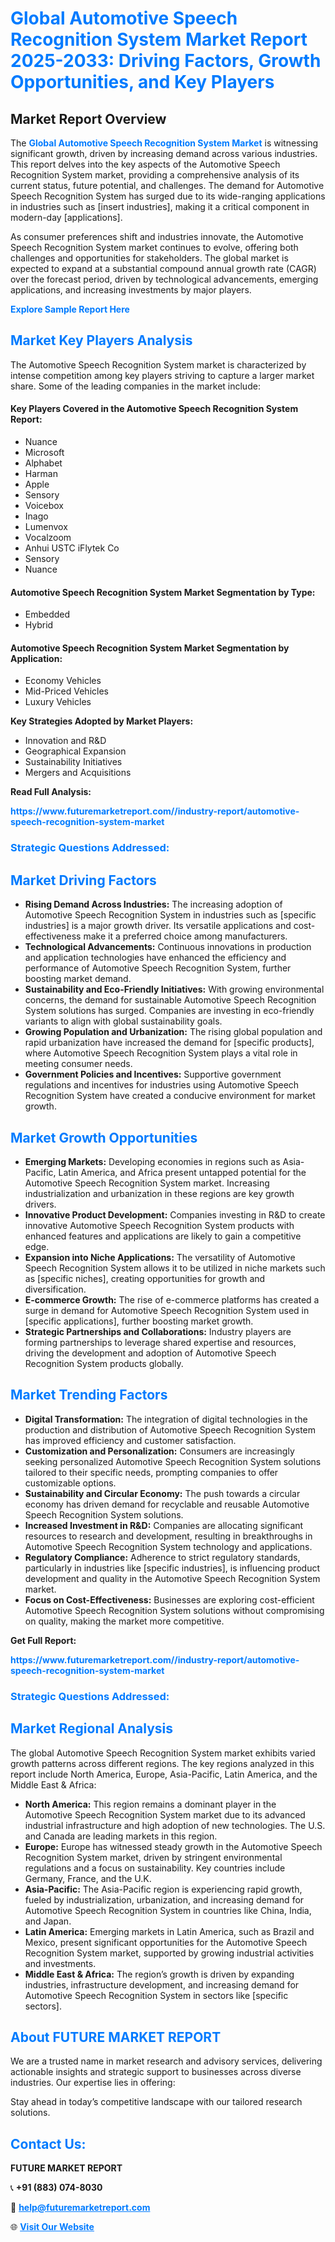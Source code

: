 <h1 style="color: #007BFF;">Global Automotive Speech Recognition System Market Report 2025-2033: Driving Factors, Growth Opportunities, and Key Players</h1>

<section id="overview">
<h2>Market Report Overview</h2>
<p>The <a href="https://www.futuremarketreport.com//industry-report/automotive-speech-recognition-system-market" style="color: #007BFF; text-decoration: none;"><strong>Global Automotive Speech Recognition System Market</strong></a> is witnessing significant growth, driven by increasing demand across various industries. This report delves into the key aspects of the Automotive Speech Recognition System market, providing a comprehensive analysis of its current status, future potential, and challenges. The demand for Automotive Speech Recognition System has surged due to its wide-ranging applications in industries such as [insert industries], making it a critical component in modern-day [applications].</p>
<p>As consumer preferences shift and industries innovate, the Automotive Speech Recognition System market continues to evolve, offering both challenges and opportunities for stakeholders. The global market is expected to expand at a substantial compound annual growth rate (CAGR) over the forecast period, driven by technological advancements, emerging applications, and increasing investments by major players.</p>
</section>

<section id="overview">
<p><a href="https://www.futuremarketreport.com//request-sample/reportId=60488" style="color: #007BFF; text-decoration: none;"><strong>Explore Sample Report Here</strong></a></p>
</section>

<section id="key-players">
<h2 style="color: #007BFF;">Market Key Players Analysis</h2>
<p>The Automotive Speech Recognition System market is characterized by intense competition among key players striving to capture a larger market share. Some of the leading companies in the market include:</p>
<h4>Key Players Covered in the Automotive Speech Recognition System Report:</h4>
<ul><li>Nuance</li><li>Microsoft</li><li>Alphabet</li><li>Harman</li><li>Apple</li><li>Sensory</li><li>Voicebox</li><li>Inago</li><li>Lumenvox</li><li>Vocalzoom</li><li>Anhui USTC iFlytek Co</li><li>Sensory</li><li>Nuance</li></ul>
<h4>Automotive Speech Recognition System Market Segmentation by Type:</h4>
<ul><li>Embedded</li><li>Hybrid</li></ul>

<h4>Automotive Speech Recognition System Market Segmentation by Application:</h4>
<ul><li>Economy Vehicles</li><li>Mid-Priced Vehicles</li><li>Luxury Vehicles</li></ul>
<p><strong>Key Strategies Adopted by Market Players:</strong></p>
<ul>
<li>Innovation and R&D</li>
<li>Geographical Expansion</li>
<li>Sustainability Initiatives</li>
<li>Mergers and Acquisitions</li>
</ul>
</section>

<section>
<p><strong>Read Full Analysis: </strong></p><a href="https://www.futuremarketreport.com//industry-report/automotive-speech-recognition-system-market" style="color: #007BFF; text-decoration: none;"><strong>https://www.futuremarketreport.com//industry-report/automotive-speech-recognition-system-market</strong></a>
<h3 style="color: #007BFF;">Strategic Questions Addressed:</h3>
</section>

<section id="driving-factors">
<h2 style="color: #007BFF;">Market Driving Factors</h2>
<ul>
<li><strong>Rising Demand Across Industries:</strong> The increasing adoption of Automotive Speech Recognition System in industries such as [specific industries] is a major growth driver. Its versatile applications and cost-effectiveness make it a preferred choice among manufacturers.</li>
<li><strong>Technological Advancements:</strong> Continuous innovations in production and application technologies have enhanced the efficiency and performance of Automotive Speech Recognition System, further boosting market demand.</li>
<li><strong>Sustainability and Eco-Friendly Initiatives:</strong> With growing environmental concerns, the demand for sustainable Automotive Speech Recognition System solutions has surged. Companies are investing in eco-friendly variants to align with global sustainability goals.</li>
<li><strong>Growing Population and Urbanization:</strong> The rising global population and rapid urbanization have increased the demand for [specific products], where Automotive Speech Recognition System plays a vital role in meeting consumer needs.</li>
<li><strong>Government Policies and Incentives:</strong> Supportive government regulations and incentives for industries using Automotive Speech Recognition System have created a conducive environment for market growth.</li>
</ul>
</section>

<section id="growth-opportunities">
<h2 style="color: #007BFF;">Market Growth Opportunities</h2>
<ul>
<li><strong>Emerging Markets:</strong> Developing economies in regions such as Asia-Pacific, Latin America, and Africa present untapped potential for the Automotive Speech Recognition System market. Increasing industrialization and urbanization in these regions are key growth drivers.</li>
<li><strong>Innovative Product Development:</strong> Companies investing in R&D to create innovative Automotive Speech Recognition System products with enhanced features and applications are likely to gain a competitive edge.</li>
<li><strong>Expansion into Niche Applications:</strong> The versatility of Automotive Speech Recognition System allows it to be utilized in niche markets such as [specific niches], creating opportunities for growth and diversification.</li>
<li><strong>E-commerce Growth:</strong> The rise of e-commerce platforms has created a surge in demand for Automotive Speech Recognition System used in [specific applications], further boosting market growth.</li>
<li><strong>Strategic Partnerships and Collaborations:</strong> Industry players are forming partnerships to leverage shared expertise and resources, driving the development and adoption of Automotive Speech Recognition System products globally.</li>
</ul>
</section>

<section id="trending-factors">
<h2 style="color: #007BFF;">Market Trending Factors</h2>
<ul>
<li><strong>Digital Transformation:</strong> The integration of digital technologies in the production and distribution of Automotive Speech Recognition System has improved efficiency and customer satisfaction.</li>
<li><strong>Customization and Personalization:</strong> Consumers are increasingly seeking personalized Automotive Speech Recognition System solutions tailored to their specific needs, prompting companies to offer customizable options.</li>
<li><strong>Sustainability and Circular Economy:</strong> The push towards a circular economy has driven demand for recyclable and reusable Automotive Speech Recognition System solutions.</li>
<li><strong>Increased Investment in R&D:</strong> Companies are allocating significant resources to research and development, resulting in breakthroughs in Automotive Speech Recognition System technology and applications.</li>
<li><strong>Regulatory Compliance:</strong> Adherence to strict regulatory standards, particularly in industries like [specific industries], is influencing product development and quality in the Automotive Speech Recognition System market.</li>
<li><strong>Focus on Cost-Effectiveness:</strong> Businesses are exploring cost-efficient Automotive Speech Recognition System solutions without compromising on quality, making the market more competitive.</li>
</ul>
</section>

<section>
<p><strong>Get Full Report: </strong></p><a href="https://www.futuremarketreport.com//industry-report/automotive-speech-recognition-system-market" style="color: #007BFF; text-decoration: none;"><strong>https://www.futuremarketreport.com//industry-report/automotive-speech-recognition-system-market</strong></a>
<h3 style="color: #007BFF;">Strategic Questions Addressed:</h3>
</section>


<section id="regional-analysis">
<h2 style="color: #007BFF;">Market Regional Analysis</h2>
<p>The global Automotive Speech Recognition System market exhibits varied growth patterns across different regions. The key regions analyzed in this report include North America, Europe, Asia-Pacific, Latin America, and the Middle East & Africa:</p>
<ul>
<li><strong>North America:</strong> This region remains a dominant player in the Automotive Speech Recognition System market due to its advanced industrial infrastructure and high adoption of new technologies. The U.S. and Canada are leading markets in this region.</li>
<li><strong>Europe:</strong> Europe has witnessed steady growth in the Automotive Speech Recognition System market, driven by stringent environmental regulations and a focus on sustainability. Key countries include Germany, France, and the U.K.</li>
<li><strong>Asia-Pacific:</strong> The Asia-Pacific region is experiencing rapid growth, fueled by industrialization, urbanization, and increasing demand for Automotive Speech Recognition System in countries like China, India, and Japan.</li>
<li><strong>Latin America:</strong> Emerging markets in Latin America, such as Brazil and Mexico, present significant opportunities for the Automotive Speech Recognition System market, supported by growing industrial activities and investments.</li>
<li><strong>Middle East & Africa:</strong> The region’s growth is driven by expanding industries, infrastructure development, and increasing demand for Automotive Speech Recognition System in sectors like [specific sectors].</li>
</ul>
</section>

<footer>
<h2 style="color: #007BFF;">About FUTURE MARKET REPORT</h2>
<p>We are a trusted name in market research and advisory services, delivering actionable insights and strategic support to businesses across diverse industries. Our expertise lies in offering:</p>

<p>Stay ahead in today’s competitive landscape with our tailored research solutions.</p>

<h2 style="color: #007BFF;">Contact Us:</h2>
<p><strong>FUTURE MARKET REPORT</strong></p>
<p>📞 <strong>+91 (883) 074-8030</strong></p>
<p>📧 <strong><a href="mailto:help@futuremarketreport.com" style="color: #007BFF;">help@futuremarketreport.com</a></strong></p>
<p>🌐 <strong><a href="https://www.futuremarketreport.com/" style="color: #007BFF;">Visit Our Website</a></strong></p>
</footer>